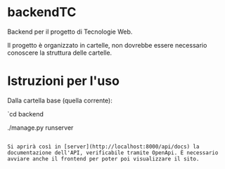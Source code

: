 # backendTC
Backend per il progetto di Tecnologie Web.

Il progetto è organizzato in cartelle, non dovrebbe essere necessario conoscere la struttura delle cartelle.


# Istruzioni per l'uso
Dalla cartella base (quella corrente):

`cd backend

./manage.py runserver
```

Si aprirà così in [server](http://localhost:8000/api/docs) la documentazione dell'API, verificabile tramite OpenApi. È necessario avviare anche il frontend per poter poi visualizzare il sito.
